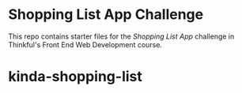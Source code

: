 # Shopping List App Challenge

This repo contains starter files for the *Shopping List App* challenge in Thinkful's Front End Web Development course.
# kinda-shopping-list
